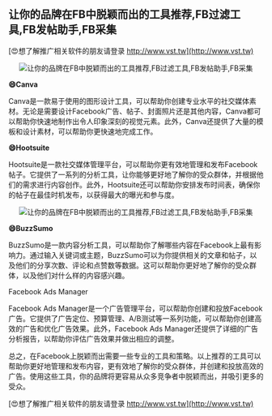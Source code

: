 ## **让你的品牌在FB中脱颖而出的工具推荐,FB过滤工具,FB发帖助手,FB采集**

[😍想了解推广相关软件的朋友请登录 http://www.vst.tw](http://www.vst.tw)

 <center><img src="https://vst.tw/MP4/tuiguang/png/2.png" alt="让你的品牌在FB中脱颖而出的工具推荐,FB过滤工具,FB发帖助手,FB采集"></center>

**😄Canva**

Canva是一款易于使用的图形设计工具，可以帮助你创建专业水平的社交媒体素材。无论是需要设计Facebook广告、帖子、封面照片还是其他内容，Canva都可以帮助你快速地制作出令人印象深刻的视觉元素。此外，Canva还提供了大量的模板和设计素材，可以帮助你更快速地完成工作。

**😄Hootsuite**

Hootsuite是一款社交媒体管理平台，可以帮助你更有效地管理和发布Facebook帖子。它提供了一系列的分析工具，让你能够更好地了解你的受众群体，并根据他们的需求进行内容创作。此外，Hootsuite还可以帮助你安排发布时间表，确保你的帖子在最佳时机发布，以获得最大的曝光和参与度。

 <center><img src="https://vst.tw/MP4/tuiguang/png/2.png" alt="让你的品牌在FB中脱颖而出的工具推荐,FB过滤工具,FB发帖助手,FB采集"></center>

**😄BuzzSumo**

BuzzSumo是一款内容分析工具，可以帮助你了解哪些内容在Facebook上最有影响力。通过输入关键词或主题，BuzzSumo可以为你提供相关的文章和帖子，以及他们的分享次数、评论和点赞数等数据。这可以帮助你更好地了解你的受众群体，以及他们对什么样的内容感兴趣。

Facebook Ads Manager

Facebook Ads Manager是一个广告管理平台，可以帮助你创建和投放Facebook广告。它提供了广告定位、预算管理、A/B测试等一系列功能，可以帮助你创建高效的广告和优化广告效果。此外，Facebook Ads Manager还提供了详细的广告分析报告，以帮助你评估广告效果并做出相应的调整。

总之，在Facebook上脱颖而出需要一些专业的工具和策略。以上推荐的工具可以帮助你更好地管理和发布内容，更有效地了解你的受众群体，并创建和投放高效的广告。使用这些工具，你的品牌将更容易从众多竞争者中脱颖而出，并吸引更多的受众。

[😍想了解推广相关软件的朋友请登录 http://www.vst.tw](http://www.vst.tw)



